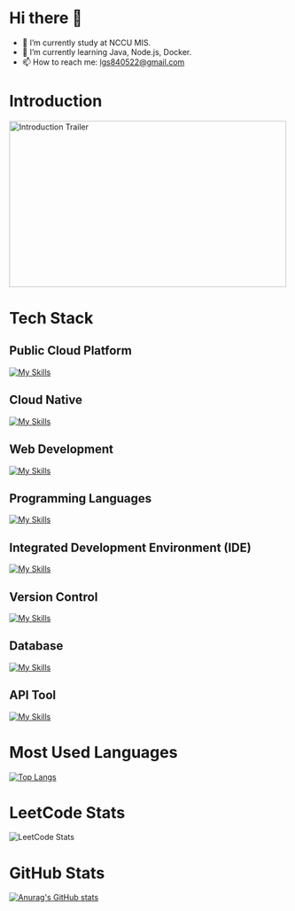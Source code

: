 # Hi there 👋
- 🔭 I’m currently study at NCCU MIS.
- 🌱 I’m currently learning Java, Node.js, Docker.
- 📫 How to reach me: lgs840522@gmail.com

# Introduction 
<img src="./public/profile_trailer.gif" alt="Introduction Trailer" width="500" height="300">

# Tech Stack
## Public Cloud Platform
[![My Skills](https://skillicons.dev/icons?i=aws,gcp,&theme=light)](https://skillicons.dev)

## Cloud Native
[![My Skills](https://skillicons.dev/icons?i=docker,kubernetes,cloudfare&theme=light)](https://skillicons.dev)

## Web Development
[![My Skills](https://skillicons.dev/icons?i=express,spring,nginx&theme=light)](https://skillicons.dev)

## Programming Languages
[![My Skills](https://skillicons.dev/icons?i=java,nodejs,js,python&theme=light)](https://skillicons.dev)

## Integrated Development Environment (IDE)
[![My Skills](https://skillicons.dev/icons?i=vscode,idea&theme=light)](https://skillicons.dev)

## Version Control
[![My Skills](https://skillicons.dev/icons?i=git,github,gitlab&theme=light)](https://skillicons.dev)

## Database
[![My Skills](https://skillicons.dev/icons?i=mysql,mongodb&theme=light)](https://skillicons.dev)

## API Tool
[![My Skills](https://skillicons.dev/icons?i=postman,graphql&theme=light)](https://skillicons.dev)

# Most Used Languages
[![Top Langs](https://github-readme-stats.vercel.app/api/top-langs/?username=hans-tsai&langs_count=10&hide=ejs,handlebars,html,css,scss)](https://github.com/anuraghazra/github-readme-stats)

# LeetCode Stats
![LeetCode Stats](https://leetcard.jacoblin.cool/Hans-Tsai?theme=unicorn&font=Khula)
<!-- &ext=heatmap -->

# GitHub Stats
[![Anurag's GitHub stats](https://github-readme-stats.vercel.app/api?username=hans-tsai&count_private=true&show_icons=true&theme=transparent&hide_border=true&bg_color=fffefe&hide_rank=true)](https://github.com/anuraghazra/github-readme-stats)


<!--
**Hans-Tsai/Hans-Tsai** is a ✨ _special_ ✨ repository because its `README.md` (this file) appears on your GitHub profile.

Here are some ideas to get you started:

- 🔭 I’m currently study at NCCU MIS.
- 🌱 I’m currently learning Node.js & Java & Docker.
- 👯 I’m looking to collaborate on javascript
- 🤔 I’m looking for help with Node.js
- 💬 Ask me about 
- 📫 How to reach me: lgs840522@gmail.com
- 😄 Pronouns: ...
- ⚡ Fun fact: ...
-->

<!-- 
參考文章:
- [如何建立獨一無二的 GitHub Profile！與三個很酷的設計及應用](https://medium.com/starbugs/%E5%A6%82%E4%BD%95%E5%BB%BA%E7%AB%8B%E7%8D%A8%E4%B8%80%E7%84%A1%E4%BA%8C%E7%9A%84-github-profile-%E8%88%87%E4%B8%89%E5%80%8B%E5%BE%88%E9%85%B7%E7%9A%84%E8%A8%AD%E8%A8%88%E5%8F%8A%E6%87%89%E7%94%A8-ef1cbb4b42c1)
- [設定 GitHub Profile 的 Background Color --- Managing your theme settings](https://docs.github.com/en/account-and-profile/setting-up-and-managing-your-personal-account-on-github/managing-personal-account-settings/managing-your-theme-settings)
-->

